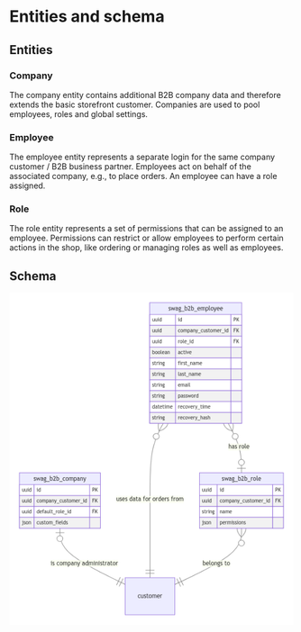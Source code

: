 # Entities and schema

## Entities

### Company

The company entity contains additional B2B company data and therefore extends the basic storefront customer. Companies are used to pool employees, roles and global settings.

### Employee

The employee entity represents a separate login for the same company customer / B2B business partner. Employees act on behalf of the associated company, e.g., to place orders. An employee can have a role assigned.

### Role

The role entity represents a set of permissions that can be assigned to an employee. Permissions can restrict or allow employees to perform certain actions in the shop, like ordering or managing roles as well as employees.

## Schema

![ER model](../../../../../.gitbook/assets/b2b-employee-management-er-schema.png)

<!---```mermaid
erDiagram
    swag_b2b_company {
        uuid id PK
        uuid company_customer_id FK
        uuid default_role_id FK
        json custom_fields
    }
    swag_b2b_employee {
        uuid id PK
        uuid company_customer_id FK
        uuid role_id FK
        boolean active
        string first_name
        string last_name
        string email
        string password
        datetime recovery_time
        string recovery_hash
    }
    swag_b2b_role {
        uuid id PK
        uuid company_customer_id FK
        string name
        json permissions
    }
    swag_b2b_company |o--|| customer : "is company administrator"
    swag_b2b_employee }o--|| customer : "uses data for orders from"
    swag_b2b_employee }o--o| swag_b2b_role : "has role"
    swag_b2b_role }o--|| customer : "belongs to"
```
--->
